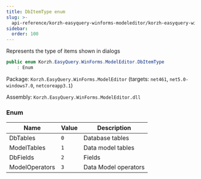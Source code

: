 ```yaml
---
title: DbItemType enum
slug: >-
  api-reference/korzh-easyquery-winforms-modeleditor/korzh-easyquery-winforms-modeleditor-namespace/dbitemtype-enum
sidebar:
  order: 100
---
```


Represents the type of items shown in dialogs
```csharp
public enum Korzh.EasyQuery.WinForms.ModelEditor.DbItemType
    : Enum

```
Package: `Korzh.EasyQuery.WinForms.ModelEditor` (targets: `net461`, `net5.0-windows7.0`, `netcoreapp3.1`)

Assembly: `Korzh.EasyQuery.WinForms.ModelEditor.dll`

### Enum

| Name | Value | Description | 
| --- | --- | --- | 
| DbTables | `0` | Database tables | 
| ModelTables | `1` | Data model tables | 
| DbFields | `2` | Fields | 
| ModelOperators | `3` | Data Model operators |
